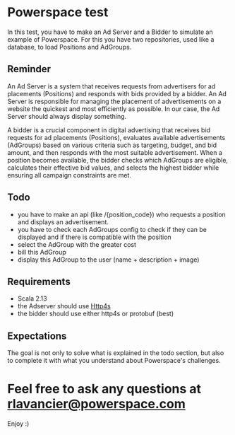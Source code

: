 # Powerspace test

In this test, you have to make an Ad Server and a Bidder to simulate an example of Powerspace.
For this you have two repositories, used like a database, to load Positions and AdGroups.

## Reminder
An Ad Server is a system that receives requests from advertisers for ad placements (Positions) and responds with
bids provided by a bidder. An Ad Server is responsible for managing the placement of advertisements on a website 
the quickest and most efficiently as possible. In our case, the Ad Server should always display something.

A bidder is a crucial component in digital advertising that receives bid requests for ad placements (Positions),
evaluates available advertisements (AdGroups) based on various criteria such as targeting, budget, and bid amount, and
then responds with the most suitable advertisement. When a position becomes available, the bidder checks which AdGroups
are eligible, calculates their effective bid values, and selects the highest bidder
while ensuring all campaign constraints are met.

## Todo
 - you have to make an api (like /{position_code}) who requests a position and displays an advertisement.
 - you have to check each AdGroups config to check if they can be displayed and if there is compatible with the position
 - select the AdGroup with the greater cost
 - bill this AdGroup
 - display this AdGroup to the user (name + description + image)

## Requirements
 - Scala 2.13
 - the Adserver should use [Http4s](https://http4s.org/)
 - the bidder should use either http4s or protobuf (best)

## Expectations
The goal is not only to solve what is explained in the todo section, but also to complete it with what you understand
about Powerspace's challenges.

# Feel free to ask any questions at rlavancier@powerspace.com

Enjoy :)
